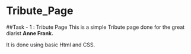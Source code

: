 # Tribute_Page
##Task - 1 : Tribute Page
This is a simple Tribute page done for the great diarist <b>Anne Frank.</b>

It is done using basic Html and CSS.
